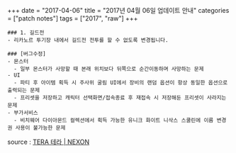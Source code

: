 +++
date = "2017-04-06"
title = "2017년 04월 06일 업데이트 안내"
categories = ["patch notes"]
tags = ["2017", "raw"]
+++

```
### 1. 길드전
- 리카노르 투기장 내에서 길드전 전투를 할 수 없도록 변경됩니다.

### [버그수정]
- 몬스터
  - 일부 몬스터가 사망할 때 본래 위치보다 뒤쪽으로 순간이동하며 사망하는 문제
- UI
  - 파티 후 아이템 획득 시 주사위 굴림 UI에서 장비의 랜덤 옵션이 항상 동일한 옵션으로 출력되는 문제
  - 프리셋을 저장하고 캐릭터 선택화면/접속종료 후 재접속 시 저장해둔 프리셋이 사라지는 문제
- 부가서비스
  - 비치웨어 다이아몬드 컬렉션에서 획득 가능한 유니크 화이트 니삭스 스쿨린에 이름 변경권 사용이 불가능한 문제
```

source : [TERA 테라 | NEXON](http://tera.nexon.com/news/update/view.aspx?n4articlesn=)
